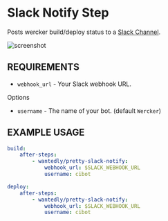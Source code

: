 # Slack Notify Step
Posts wercker build/deploy status to a [Slack Channel](https://slack.com/).

![screenshot](https://raw.githubusercontent.com/wantedly/step-pretty-slack-notify/master/screenshot.png)

## REQUIREMENTS

* `webhook_url` - Your Slack webhook URL.

Options

* `username` - The name of your bot. (default `Wercker`)

## EXAMPLE USAGE

```yml
build:
    after-steps:
        - wantedly/pretty-slack-notify:
            webhook_url: $SLACK_WEBHOOK_URL
            username: cibot
```

```yml
deploy:
    after-steps:
        - wantedly/pretty-slack-notify:
            webhook_url: $SLACK_WEBHOOK_URL
            username: cibot
```


